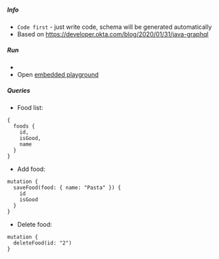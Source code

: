 ##### Info
* `Code first` - just write code, schema will be generated automatically
* Based on https://developer.okta.com/blog/2020/01/31/java-graphql

##### Run
* 
* Open [embedded playground](http://localhost:8080/gui)

##### Queries
* Food list:
```
{
  foods {
    id,
    isGood,
    name
  }
}
```

* Add food:
```
mutation {
  saveFood(food: { name: "Pasta" }) {
    id
    isGood
  }
}
```

* Delete food:
```
mutation {
  deleteFood(id: "2")
}
```